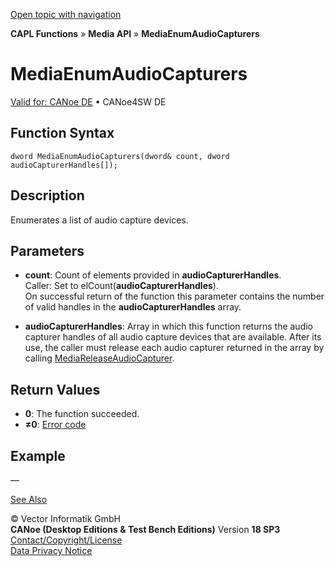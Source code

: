 [Open topic with navigation](../../../../../CANoeDEFamily.htm#Topics/CAPLFunctions/Media/Functions/CAPLfunctionMediaEnumAudioCapturers.md)

**CAPL Functions** » **Media API** » **MediaEnumAudioCapturers**

# MediaEnumAudioCapturers

[Valid for: CANoe DE](../../../Shared/FeatureAvailability.md) • CANoe4SW DE

## Function Syntax

```
dword MediaEnumAudioCapturers(dword& count, dword audioCapturerHandles[]);
```

## Description

Enumerates a list of audio capture devices.

## Parameters

- **count**: Count of elements provided in **audioCapturerHandles**.  
  Caller: Set to elCount(**audioCapturerHandles**).  
  On successful return of the function this parameter contains the number of valid handles in the **audioCapturerHandles** array.

- **audioCapturerHandles**: Array in which this function returns the audio capturer handles of all audio capture devices that are available. After its use, the caller must release each audio capturer returned in the array by calling [MediaReleaseAudioCapturer](CAPLfunctionMediaReleaseAudioCapturer.md).

## Return Values

- **0**: The function succeeded.
- **≠0**: [Error code](../CAPLfunctionsMediaErrorCodes.md)

## Example

—

[See Also](javascript:void(0);)

© Vector Informatik GmbH  
**CANoe (Desktop Editions & Test Bench Editions)** Version **18 SP3**  
[Contact/Copyright/License](../../../Shared/ContactCopyrightLicense.md)  
[Data Privacy Notice](https://www.vector.com/int/en/company/get-info/privacy-policy/)